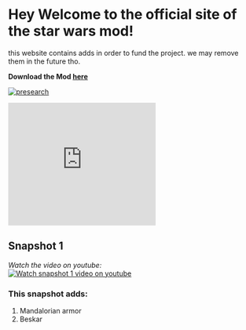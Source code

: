 # Hey Welcome to the official site of the star wars mod!	

this website contains adds in order to fund the project. we may remove them in the future tho.

**Download the Mod [here](https://sheeeev664.webnode.com/mods/)**	

[![presearch](https://presearch.org/images/rf/ban-4.jpg "Presearch")](https://www.presearch.org/signup?rid=2229938)

<iframe src="https://viewm.moonicorn.network/#%7B%22options%22%3A%7B%22publisherAddr%22%3A%220x294c7FCab8990D3289B6149dd673b00eb2506E55%22%2C%22whitelistedTokens%22%3A%5B%220x6B175474E89094C44Da98b954EedeAC495271d0F%22%5D%2C%22whitelistedType%22%3A%22legacy_300x250%22%2C%22randomize%22%3Atrue%2C%22targeting%22%3A%5B%5D%2C%22width%22%3A%22300%22%2C%22height%22%3A%22250%22%2C%22minPerImpression%22%3A%220%22%2C%22fallbackUnit%22%3Anull%2C%22marketSlot%22%3A%22QmSAujAYWQgrTnQgZCj93mBmBPvhCigPUCYDsNuUksuyNY%22%7D%7D" width="300" height="250" scrolling="no" frameborder="0" style="border: 0;" onload="window.addEventListener('message', function(ev) { if (ev.data.hasOwnProperty('adexHeight') && ('https://viewm.moonicorn.network' === ev.origin)) {for (let f of document.getElementsByTagName('iframe')) {	if (f.contentWindow === ev.source) {f.height = ev.data.adexHeight;}}}}, false)"></iframe>


## Snapshot 1	
*Watch the video on youtube:*	
[![Watch snapshot 1 video on youtube](https://img.youtube.com/vi/K_U8KsA6OZc/maxresdefault.jpg)](http://www.youtube.com/watch?v=K_U8KsA6OZc)	

### This snapshot adds:	
1. Mandalorian armor	
2. Beskar
